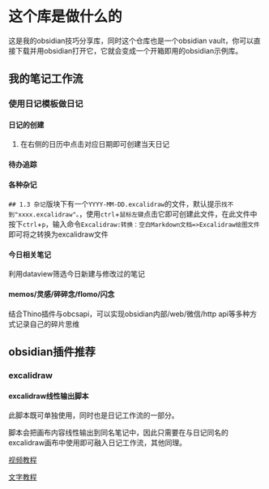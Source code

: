 # 这个库是做什么的

这是我的obsidian技巧分享库，同时这个仓库也是一个obsidian vault，你可以直接下载并用obsidian打开它，它就会变成一个开箱即用的obsidian示例库。


## 我的笔记工作流

### 使用日记模板做日记

#### 日记的创建

1. 在右侧的日历中点击对应日期即可创建当天日记

#### 待办追踪

#### 各种杂记

`## 1.3 杂记`版块下有一个`YYYY-MM-DD.excalidraw`的文件，默认提示`找不到"xxxx.excalidraw"。`，使用`ctrl`+`鼠标左键`点击它即可创建此文件，在此文件中按下`ctrl`+`p`，输入命令`Excalidraw:转换：空白Markdown文档=>Excalidraw绘图文件`即可将之转换为excalidraw文件

#### 今日相关笔记

利用dataview筛选今日新建与修改过的笔记

#### memos/灵感/碎碎念/flomo/闪念

结合Thino插件与obcsapi，可以实现obsidian内部/web/微信/http api等多种方式记录自己的碎片思维


## obsidian插件推荐 

### excalidraw

#### excalidraw线性输出脚本

此脚本既可单独使用，同时也是日记工作流的一部分。

脚本会把画布内容线性输出到同名笔记中，因此只需要在与日记同名的excalidraw画布中使用即可融入日记工作流，其他同理。

[视频教程](https://www.bilibili.com/video/BV1X3pteUEU1/)

[文字教程](https://qlog.9udange.top/105-%E6%9E%81%E5%AE%A2/%E5%86%99%E4%BD%9C%E5%B7%A5%E5%85%B7/%E4%B8%80%E9%94%AE%E6%8A%8Aexcalidraw%E7%9A%84%E5%A4%B4%E8%84%91%E9%A3%8E%E6%9A%B4%E8%BE%93%E5%87%BA%E4%B8%BA%E7%BA%BF%E6%80%A7%E6%96%87%E7%AB%A0/)


